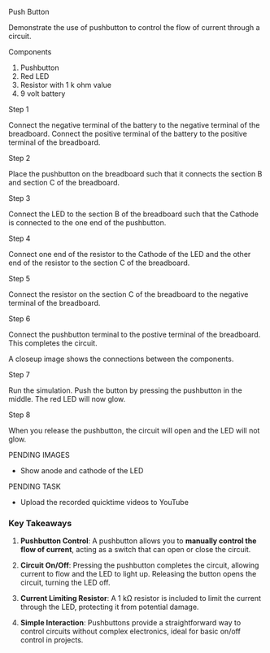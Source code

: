 Push Button

Demonstrate the use of pushbutton to control the flow of current through a circuit.

Components

1. Pushbutton
2. Red LED
3. Resistor with 1 k ohm value
4. 9 volt battery

Step 1

Connect the negative terminal of the battery to the negative terminal of the breadboard. Connect the positive terminal of the battery to the positive terminal of the breadboard.

Step 2

Place the pushbutton on the breadboard such that it connects the section B and section C of the breadboard.

Step 3

Connect the LED to the section B of the breadboard such that the Cathode is connected to the one end of the pushbutton.

Step 4

Connect one end of the resistor to the Cathode of the LED and the other end of the resistor to the section C of the breadboard.

Step 5

Connect the resistor on the section C of the breadboard to the negative terminal of the breadboard.

Step 6

Connect the pushbutton terminal to the postive terminal of the breadboard. This completes the circuit.

A closeup image shows the connections between the components.

Step 7

Run the simulation. Push the button by pressing the pushbutton in the middle. The red LED will now glow.

Step 8

When you release the pushbutton, the circuit will open and the LED will not glow.

PENDING IMAGES

- Show anode and cathode of the LED

PENDING TASK

- Upload the recorded quicktime videos to YouTube

### Key Takeaways

1. **Pushbutton Control**: A pushbutton allows you to **manually control the flow of current**, acting as a switch that can open or close the circuit.

2. **Circuit On/Off**: Pressing the pushbutton completes the circuit, allowing current to flow and the LED to light up. Releasing the button opens the circuit, turning the LED off.

3. **Current Limiting Resistor**: A 1 kΩ resistor is included to limit the current through the LED, protecting it from potential damage.

4. **Simple Interaction**: Pushbuttons provide a straightforward way to control circuits without complex electronics, ideal for basic on/off control in projects.
